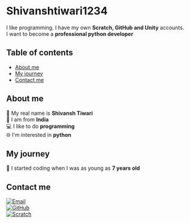 # Shivanshtiwari1234

I like programming. I have my own **Scratch, GitHub and Unity** accounts.  
I want to become a **professional python developer**

## Table of contents
- [About me](#about-me)
- [My journey](#my-journey)
- [Contact me](#contact-me)

## About me
👤 My real name is **Shivansh Tiwari**  
📍 I am from **India**  
💻 I like to do **programming**  
🌐 I'm interested in **python**

## My journey
🧠 I started coding when I was as young as **7 years old**

## Contact me
[![Email](https://img.shields.io/badge/Email-shivansh.jmis%40gmail.com-red?style=flat-square&logo=gmail)](mailto:shivansh.jmis@gmail.com)  
[![GitHub](https://img.shields.io/badge/GitHub-Shivanshtiwari1234-181717?style=flat-square&logo=github)](https://github.com/Shivanshtiwari1234)  
[![Scratch](https://img.shields.io/badge/Scratch-Shivanshtiwari1234-FFA500?style=flat-square&logo=scratch)](https://scratch.mit.edu/users/Shivanshtiwari1234)
